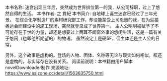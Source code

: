 本书名称: 迷宫出现三年后，突然成为世界排位第一的我，从公司辞职，过上了悠然自得的生活。
本书作者: 之 貫紀
本书简介: 自地球上诞生迷宫已经过了三年光景。
在综合化学制造厂的素材研究部工作，却没能蒙受上司恩惠的我，在为迎接奥运会而建设中的施工现场，突然就登录成了世界第一。
主人公明明被赋予了不可能存在于世的力量，却还是想要过上两耳不闻窗外事的悠闲生活，这是一篇有关于悠闲（也即他所期望的）的物语。
虽然设定上是硬SF，但主体还是主人公的日常。


另外，这个故事是虚构的。登场的人物、团体、名称等无论与现实如何相似，都还是虚构的，与实际存在没有关系。
阅读前说明：本书籍由用户脚本novelDownloader制作
来源地址: https://www.esjzone.cc/detail/1563635750.html
